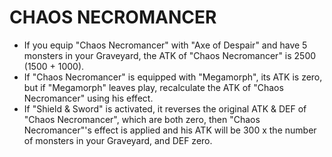 
# CHAOS NECROMANCER

*   If you equip "Chaos Necromancer" with "Axe of Despair" and have 5 monsters in your Graveyard, the ATK of "Chaos Necromancer" is 2500 (1500 + 1000).
*   If "Chaos Necromancer" is equipped with "Megamorph", its ATK is zero, but if "Megamorph" leaves play, recalculate the ATK of "Chaos Necromancer" using his effect.
*   If "Shield & Sword" is activated, it reverses the original ATK & DEF of "Chaos Necromancer", which are both zero, then "Chaos Necromancer"'s effect is applied and his ATK will be 300 x the number of monsters in your Graveyard, and DEF zero.

  